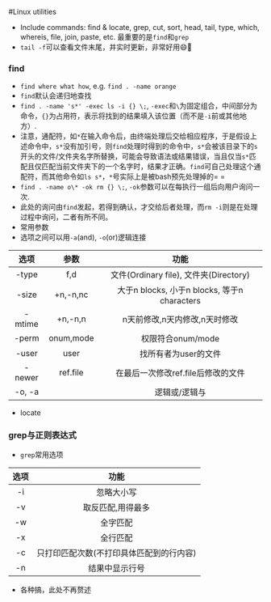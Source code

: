 #Linux utilities

- Include commands: find & locate, grep, cut, sort, head, tail, type, which, whereis, file, join, paste, etc. 最重要的是`find`和`grep`
- `tail -f`可以查看文件末尾，并实时更新，非常好用:smile::see_no_evil:

### find
- `find where what how`, e.g. `find . -name orange`
- `find`默认会递归地查找
- `find . -name 's*' -exec ls -i {} \;`, `-exec`和`\`为固定组合，中间部分为命令，`{}`为占用符，表示将找到的结果填入该位置（而不是`-i`前或其他地方）.
 - 注意，通配符，如`*`在输入命令后，由终端处理后交给相应程序，于是假设上述命令中，`s*`没有加引号，则`find`处理时得到的命令中，`s*`会被该目录下的`s`开头的文件/文件夹名字所替换，可能会导致语法或结果错误，当且仅当`s*`匹配且仅匹配当前文件夹下的一个名字时，结果才正确。`find`可自己处理这个通配符，而其他命令如`ls s*`，`*`号实际上是被bash预先处理掉的= =
- `find . -name o\* -ok rm {} \;`, `-ok`参数可以在每执行一组后向用户询问一次.
 - 此处的询问由`find`发起，若得到确认，才交给后者处理，而`rm -i`则是在处理过程中询问，二者有所不同。
- 常用参数
 - 选项之间可以用`-a`(and), `-o`(or)逻辑连接

 | 选项 | 参数 | 功能 |
 |:------:|:-------:|:-----------------------:|
 | -type | f,d | 文件(Ordinary file), 文件夹(Directory) |
 | -size | +n,-n,nc | 大于n blocks, 小于n blocks, 等于n characters |
 | -mtime | +n,-n,n | n天前修改,n天内修改,n天时修改 |
 | -perm | onum,mode | 权限符合onum/mode |
 | -user | user | 找所有者为user的文件 |
 | -newer | ref.file | 在最后一次修改ref.file后修改的文件 |
 | -o, -a | | 逻辑或/逻辑与 |
- locate

### grep与正则表达式
- `grep`常用选项

 | 选项 | 功能 |
 |:----:|:----------:|
 | -i | 忽略大小写 |
 | -v | 取反匹配,用得最多 |
 | -w | 全字匹配 |
 | -x | 全行匹配 |
 | -c | 只打印匹配次数(不打印具体匹配到的行内容) |
 | -n | 结果中显示行号 |

 - 各种搞，此处不再赘述
